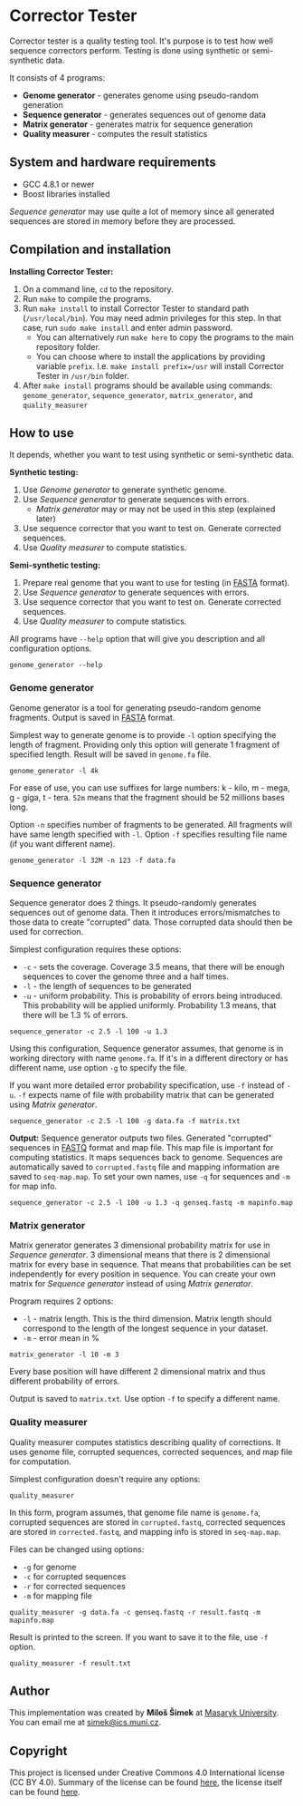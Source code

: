 # Corrector Tester

Corrector tester is a quality testing tool. It's purpose is to test how well sequence correctors perform. Testing is done using synthetic or semi-synthetic data.

It consists of 4 programs:

- **Genome generator** - generates genome using pseudo-random generation
- **Sequence generator** - generates sequences out of genome data
- **Matrix generator** - generates matrix for sequence generation
- **Quality measurer** - computes the result statistics

## System and hardware requirements

- GCC 4.8.1 or newer
- Boost libraries installed

*Sequence generator* may use quite a lot of memory since all generated sequences are stored in memory before they are processed.

## Compilation and installation

**Installing Corrector Tester:**

1. On a command line, `cd` to the repository.
2. Run `make` to compile the programs.
3. Run `make install` to install Corrector Tester to standard path 
   (`/usr/local/bin`). You may need admin privileges for this step. 
   In that case, run `sudo make install` and enter admin password.
     - You can alternatively run `make here` to copy the programs to the main
       repository folder.
     - You can choose where to install the applications by providing variable
      `prefix`. I.e. `make install prefix=/usr` will install Corrector Tester in `/usr/bin` folder.
4. After `make install` programs should be available using commands:
   `genome_generator`, `sequence_generator`, `matrix_generator`, and 
   `quality_measurer`

## How to use

It depends, whether you want to test using synthetic or semi-synthetic data.

**Synthetic testing:**

1. Use *Genome generator* to generate synthetic genome.
2. Use *Sequence generator* to generate sequences with errors.
    - *Matrix generator* may or may not be used in this step (explained later)
3. Use sequence corrector that you want to test on.
   Generate corrected sequences.
4. Use *Quality measurer* to compute statistics.

**Semi-synthetic testing:**

1. Prepare real genome that you want to use for testing (in [FASTA] format).
2. Use *Sequence generator* to generate sequences with errors.
3. Use sequence corrector that you want to test on.
   Generate corrected sequences.
4. Use *Quality measurer* to compute statistics.

All programs have `--help` option that will give you description and all configuration options.

```
genome_generator --help
```

[FASTA]: https://en.wikipedia.org/wiki/FASTA_format "FASTA format"

### Genome generator
Genome generator is a tool for generating pseudo-random genome fragments.
Output is saved in [FASTA] format.

Simplest way to generate genome is to provide `-l` option specifying the length of fragment. Providing only this option will generate 1 fragment of specified length. Result will be saved in `genome.fa` file.

```
genome_generator -l 4k
```

For ease of use, you can use suffixes for large numbers: 
k - kilo, m - mega, g - giga, t - tera.
`52m` means that the fragment should be 52 millions bases long.

Option `-n` specifies number of fragments to be generated. All fragments will have same length specified with `-l`.
Option `-f` specifies resulting file name (if you want different name).

```
genome_generator -l 32M -n 123 -f data.fa
```

### Sequence generator
Sequence generator does 2 things. It pseudo-randomly generates sequences out of genome data. Then it introduces errors/mismatches to those data to create "corrupted" data. Those corrupted data should then be used for correction.

Simplest configuration requires these options: 

- `-c` - sets the coverage. Coverage 3.5 means, that there will be enough 
  sequences to cover the genome three and a half times.
- `-l` - the length of sequences to be generated
- `-u` - uniform probability. This is probability of errors being introduced.
  This probability will be applied uniformly. Probability 1.3 means, that there will be 1.3 % of errors.

```
sequence_generator -c 2.5 -l 100 -u 1.3
```

Using this configuration, Sequence generator assumes, that genome is in working directory with name `genome.fa`. If it's in a different directory or has different name, use option `-g` to specify the file.

If you want more detailed error probability specification, use `-f` instead of `-u`. `-f` expects name of file with probability matrix that can be generated using *Matrix generator*.

```
sequence_generator -c 2.5 -l 100 -g data.fa -f matrix.txt
```

**Output:** Sequence generator outputs two files. Generated "corrupted" sequences in [FASTQ] format and map file. This map file is important for computing statistics. It maps sequences back to genome. Sequences are automatically saved to `corrupted.fastq` file and mapping information are saved to `seq-map.map`. To set your own names, use `-q` for sequences and `-m` for map info.

```
sequence_generator -c 2.5 -l 100 -u 1.3 -q genseq.fastq -m mapinfo.map
```

[FASTQ]: https://en.wikipedia.org/wiki/FASTQ_format "Fastq format"

### Matrix generator
Matrix generator generates 3 dimensional probability matrix for use in *Sequence generator*. 3 dimensional means that there is 2 dimensional matrix for every base in sequence. That means that probabilities can be set independently for every position in sequence. You can create your own matrix for *Sequence generator* instead of using *Matrix generator*.

Program requires 2 options:

- `-l` - matrix length. This is the third dimension. Matrix length should correspond to the length of the longest sequence in your dataset.
- `-m` - error mean in %

```
matrix_generator -l 10 -m 3
```

Every base position will have different 2 dimensional matrix and thus different probability of errors.

Output is saved to `matrix.txt`. Use option `-f` to specify a different name.

### Quality measurer
Quality measurer computes statistics describing quality of corrections. It uses genome file, corrupted sequences, corrected sequences, and map file for computation.

Simplest configuration doesn't require any options:

```
quality_measurer
```

In this form, program assumes, that genome file name is `genome.fa`, corrupted sequences are stored in `corrupted.fastq`, corrected sequences are stored in `corrected.fastq`, and mapping info is stored in `seq-map.map`.

Files can be changed using options:

- `-g` for genome
- `-c` for corrupted sequences
- `-r` for corrected sequences
- `-m` for mapping file

```
quality_measurer -g data.fa -c genseq.fastq -r result.fastq -m mapinfo.map
```

Result is printed to the screen. If you want to save it to the file, use `-f` option.

```
quality_measurer -f result.txt
```

## Author
This implementation was created by **Miloš Šimek** at
[Masaryk University](https://www.muni.cz/en).  
You can email me at <simek@ics.muni.cz>.

## Copyright
This project is licensed under Creative Commons 4.0 International
license (CC BY 4.0). Summary of the license can be found
[here][lshort], the license itself can be found [here][llong].

[lshort]: https://creativecommons.org/licenses/by/4.0/
[llong]:  https://creativecommons.org/licenses/by/4.0/legalcode